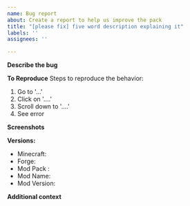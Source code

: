 ```yaml
---
name: Bug report
about: Create a report to help us improve the pack
title: "[please fix] five word description explaining it"
labels: ''
assignees: ''

---
```


**Describe the bug**
<!-- A clear and concise description of what the bug is. -->

**To Reproduce**
Steps to reproduce the behavior:
1. Go to '...'
2. Click on '....'
3. Scroll down to '....'
4. See error

**Screenshots**
<!-- If applicable, add screenshots to help explain your problem. -->

**Versions:**
<!-- (please complete the following information) -->
 - Minecraft:
 - Forge:
 - Mod Pack <!-- Version -->:
 - Mod Name:
 - Mod Version:

**Additional context**
<!-- Add any other context about the problem here. -->
